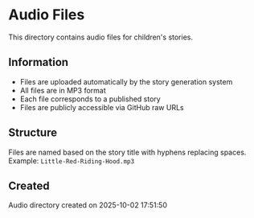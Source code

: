 # Audio Files

This directory contains audio files for children's stories.

## Information

- Files are uploaded automatically by the story generation system
- All files are in MP3 format  
- Each file corresponds to a published story
- Files are publicly accessible via GitHub raw URLs

## Structure

Files are named based on the story title with hyphens replacing spaces.
Example: `Little-Red-Riding-Hood.mp3`

## Created

Audio directory created on 2025-10-02 17:51:50

